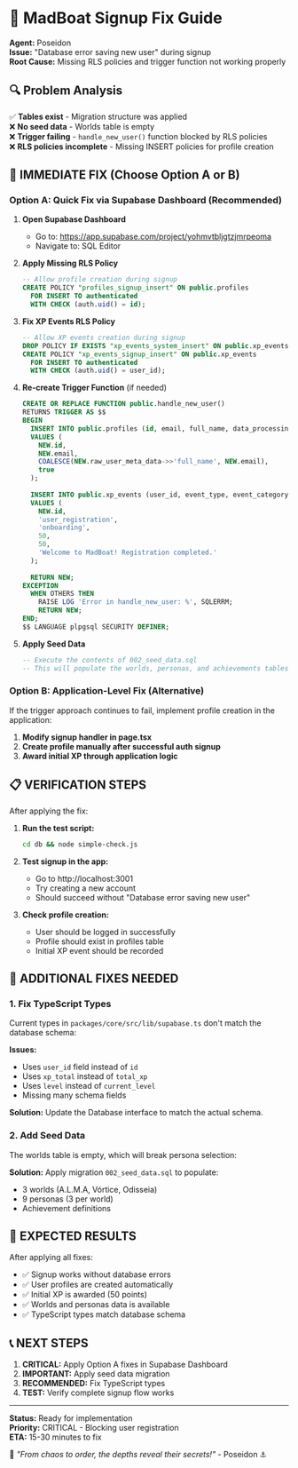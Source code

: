 # 🔧 MadBoat Signup Fix Guide

**Agent:** Poseidon  
**Issue:** "Database error saving new user" during signup  
**Root Cause:** Missing RLS policies and trigger function not working properly  

## 🔍 Problem Analysis

✅ **Tables exist** - Migration structure was applied  
❌ **No seed data** - Worlds table is empty  
❌ **Trigger failing** - `handle_new_user()` function blocked by RLS policies  
❌ **RLS policies incomplete** - Missing INSERT policies for profile creation  

## 🚀 IMMEDIATE FIX (Choose Option A or B)

### Option A: Quick Fix via Supabase Dashboard (Recommended)

1. **Open Supabase Dashboard**
   - Go to: https://app.supabase.com/project/yohmvtbljgtzjmrpeoma
   - Navigate to: SQL Editor

2. **Apply Missing RLS Policy**
   ```sql
   -- Allow profile creation during signup
   CREATE POLICY "profiles_signup_insert" ON public.profiles
     FOR INSERT TO authenticated
     WITH CHECK (auth.uid() = id);
   ```

3. **Fix XP Events RLS Policy**
   ```sql
   -- Allow XP events creation during signup
   DROP POLICY IF EXISTS "xp_events_system_insert" ON public.xp_events;
   CREATE POLICY "xp_events_signup_insert" ON public.xp_events
     FOR INSERT TO authenticated
     WITH CHECK (auth.uid() = user_id);
   ```

4. **Re-create Trigger Function** (if needed)
   ```sql
   CREATE OR REPLACE FUNCTION public.handle_new_user()
   RETURNS TRIGGER AS $$
   BEGIN
     INSERT INTO public.profiles (id, email, full_name, data_processing_consent)
     VALUES (
       NEW.id,
       NEW.email,
       COALESCE(NEW.raw_user_meta_data->>'full_name', NEW.email),
       true
     );
     
     INSERT INTO public.xp_events (user_id, event_type, event_category, xp_awarded, base_xp, description)
     VALUES (
       NEW.id,
       'user_registration',
       'onboarding',
       50,
       50,
       'Welcome to MadBoat! Registration completed.'
     );
     
     RETURN NEW;
   EXCEPTION
     WHEN OTHERS THEN
       RAISE LOG 'Error in handle_new_user: %', SQLERRM;
       RETURN NEW;
   END;
   $$ LANGUAGE plpgsql SECURITY DEFINER;
   ```

5. **Apply Seed Data**
   ```sql
   -- Execute the contents of 002_seed_data.sql
   -- This will populate the worlds, personas, and achievements tables
   ```

### Option B: Application-Level Fix (Alternative)

If the trigger approach continues to fail, implement profile creation in the application:

1. **Modify signup handler in page.tsx**
2. **Create profile manually after successful auth signup**
3. **Award initial XP through application logic**

## 📋 VERIFICATION STEPS

After applying the fix:

1. **Run the test script:**
   ```bash
   cd db && node simple-check.js
   ```

2. **Test signup in the app:**
   - Go to http://localhost:3001
   - Try creating a new account
   - Should succeed without "Database error saving new user"

3. **Check profile creation:**
   - User should be logged in successfully
   - Profile should exist in profiles table
   - Initial XP event should be recorded

## 🔧 ADDITIONAL FIXES NEEDED

### 1. Fix TypeScript Types
Current types in `packages/core/src/lib/supabase.ts` don't match the database schema:

**Issues:**
- Uses `user_id` field instead of `id` 
- Uses `xp_total` instead of `total_xp`
- Uses `level` instead of `current_level`
- Missing many schema fields

**Solution:** Update the Database interface to match the actual schema.

### 2. Add Seed Data
The worlds table is empty, which will break persona selection:

**Solution:** Apply migration `002_seed_data.sql` to populate:
- 3 worlds (A.L.M.A, Vórtice, Odisseia)
- 9 personas (3 per world)
- Achievement definitions

## 🎯 EXPECTED RESULTS

After applying all fixes:
- ✅ Signup works without database errors
- ✅ User profiles are created automatically  
- ✅ Initial XP is awarded (50 points)
- ✅ Worlds and personas data is available
- ✅ TypeScript types match database schema

## 📞 NEXT STEPS

1. **CRITICAL:** Apply Option A fixes in Supabase Dashboard
2. **IMPORTANT:** Apply seed data migration  
3. **RECOMMENDED:** Fix TypeScript types
4. **TEST:** Verify complete signup flow works

---

**Status:** Ready for implementation  
**Priority:** CRITICAL - Blocking user registration  
**ETA:** 15-30 minutes to fix

🌊 *"From chaos to order, the depths reveal their secrets!"* - Poseidon ⚓